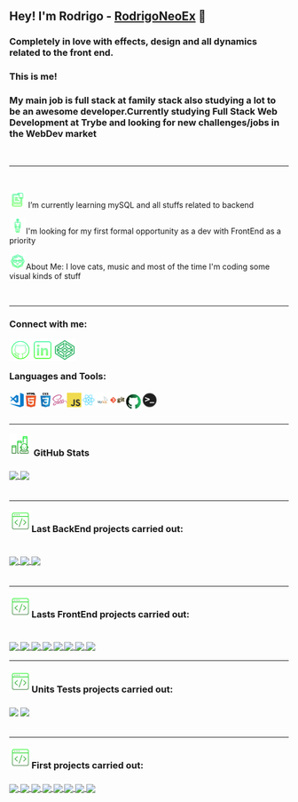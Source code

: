 ## Hey! I'm Rodrigo - [RodrigoNeoEx][website] 👋

### Completely in love with effects, design and all dynamics related to the front end.
### This is me!
### My main job is full stack at family stack also studying a lot to be an awesome developer.Currently studying Full Stack Web Development at Trybe and looking for new challenges/jobs in the WebDev market
</br>
<hr>
</br>
 <p><img src="./icons8-bookmark-64.png" width="30px"/> I’m currently learning mySQL and all stuffs related to backend </p>

<p><img src="./icons8-user-male-64.png" width="30px"/>I'm looking for my first formal opportunity as a dev with FrontEnd as a priority </p>

 <p><img src="./icons8-sun-64.png" width="30px"/>About Me: I love cats, music and most of the time I'm coding some visual kinds of stuff </p>
</br>
<hr>

<p> <h3>Connect with me: </h3>

[<img align="left" alt="gitHub" width="40px" color="white" src="./icons8-github-64.png" />][website]
[<img align="left" alt="LinkedIn" width="40px" src="./icons8-linkedin-64.png" />][linkedin]
[<img align="left" alt="codePen" width="40px" src="./icons8-codepen-50.png" />][codePen]
</p>
<br>
<br>
<h3>Languages and Tools:
<br>
<br>
<img align="left" alt="Visual Studio Code" width="26px" src="https://raw.githubusercontent.com/github/explore/80688e429a7d4ef2fca1e82350fe8e3517d3494d/topics/visual-studio-code/visual-studio-code.png" />
<img align="left" alt="HTML5" width="26px" src="https://raw.githubusercontent.com/github/explore/80688e429a7d4ef2fca1e82350fe8e3517d3494d/topics/html/html.png" />
<img align="left" alt="CSS3" width="26px" src="https://raw.githubusercontent.com/github/explore/80688e429a7d4ef2fca1e82350fe8e3517d3494d/topics/css/css.png" />
<img align="left" alt="Sass" width="26px" src="https://raw.githubusercontent.com/github/explore/80688e429a7d4ef2fca1e82350fe8e3517d3494d/topics/sass/sass.png" />
<img align="left" alt="JavaScript" width="26px" src="https://raw.githubusercontent.com/github/explore/80688e429a7d4ef2fca1e82350fe8e3517d3494d/topics/javascript/javascript.png" />
<img align="left" alt="React" width="26px" src="https://raw.githubusercontent.com/github/explore/80688e429a7d4ef2fca1e82350fe8e3517d3494d/topics/react/react.png" />
<img align="left" alt="MySQL" width="26px" src="https://raw.githubusercontent.com/github/explore/80688e429a7d4ef2fca1e82350fe8e3517d3494d/topics/mysql/mysql.png" />
<img align="left" alt="Git" width="26px" src="https://raw.githubusercontent.com/github/explore/80688e429a7d4ef2fca1e82350fe8e3517d3494d/topics/git/git.png" />
<img align="left" alt="GitHub" width="32px" src="./icons8-github-48.png" />
<img align="left" alt="Terminal" width="26px" src="https://raw.githubusercontent.com/github/explore/80688e429a7d4ef2fca1e82350fe8e3517d3494d/topics/terminal/terminal.png" />

<br />
<br />

---
<summary><img src="./icons8-personal-growth-64.png" width="40px"/> GitHub Stats</summary>
<br>
<a href="https://github.com/anuraghazra/github-readme-stats">
    <img align="center" src="https://github-readme-stats.vercel.app/api?username=RodrigoNeoEx&count_private=true&include_all_commits=true&theme=chartreuse-dark&show_icons=true&hide=stars,issues" />
  <img align="center" src="https://github-readme-stats.vercel.app/api/top-langs/?username=RodrigoNeoEx&theme=chartreuse-dark&layout=compact" />
</a>
<br>
<br>
<hr>
<summary><img src="./icons8-source-code-64.png" width="40px"/>Last BackEnd projects carried out:</summary>
<br>
<p>
  <a href="https://github.com/RodrigoNeoEx/All-for-one-">
  <img align="center" src="https://github-readme-stats.vercel.app/api/pin/?username=RodrigoNeoEx&repo=All-for-one-&theme=chartreuse-dark" />
  </a>
    <a href="https://github.com/RodrigoNeoEx/Vocabulary-Booster">
  <img align="center" src="https://github-readme-stats.vercel.app/api/pin/?username=RodrigoNeoEx&repo=Vocabulary-Booster&theme=chartreuse-dark" />
  </a>
    <a href="https://github.com/RodrigoNeoEx/One-for-All">
  <img align="center" src="https://github-readme-stats.vercel.app/api/pin/?username=RodrigoNeoEx&repo=One-for-All&theme=chartreuse-dark" />
  </a>
<br>
<br>
<hr>
<summary><img src="./icons8-source-code-64.png" width="40px"/>Lasts FrontEnd projects carried out:</summary>
<br>
<p>
  <a href="https://github.com/RodrigoNeoEx/Recips-App">
  <img align="center" src="https://github-readme-stats.vercel.app/api/pin/?username=RodrigoNeoEx&repo=Recips-App&theme=chartreuse-dark" />
  </a>
   <a href="https://github.com/RodrigoNeoEx/StarWars-PlanetsSearch">
  <img align="center" src="https://github-readme-stats.vercel.app/api/pin/?username=RodrigoNeoEx&repo=StarWars-PlanetsSearch&theme=chartreuse-dark" />
  </a>
  <a href="https://github.com/RodrigoNeoEx/Trivia">
  <img align="center" src="https://github-readme-stats.vercel.app/api/pin/?username=RodrigoNeoEx&repo=Trivia&theme=chartreuse-dark" />
  </a>
  <a href="https://github.com/RodrigoNeoEx/Wallet">
  <img align="center" src="https://github-readme-stats.vercel.app/api/pin/?username=RodrigoNeoEx&repo=Wallet&theme=chartreuse-dark" />
  </a>
  <a href="https://github.com/RodrigoNeoEx/React-Testing-Library">
  <img align="center" src="https://github-readme-stats.vercel.app/api/pin/?username=RodrigoNeoEx&repo=React-Testing-Library&theme=chartreuse-dark" />
  </a>
  <a href="https://github.com/RodrigoNeoEx/FrontEnd-Online-Store">
  <img align="center" src="https://github-readme-stats.vercel.app/api/pin/?username=RodrigoNeoEx&repo=FrontEnd-Online-Store&theme=chartreuse-dark" />
  </a>
  <a href="https://github.com/RodrigoNeoEx/Movie-Cards-Crud">
  <img align="center" src="https://github-readme-stats.vercel.app/api/pin/?username=RodrigoNeoEx&repo=Movie-Cards-Crud&theme=chartreuse-dark" />
  </a>
  <a href="https://github.com/RodrigoNeoEx/Movie-Cards-Library">
  <img align="center" src="https://github-readme-stats.vercel.app/api/pin/?username=RodrigoNeoEx&repo=Movie-Cards-Library&theme=chartreuse-dark" />
  </a>
  <br>
  <hr>
  <summary><img src="./icons8-source-code-64.png" width="40px"/>Units Tests projects carried out:</summary>
  <br>
  <a href="https://github.com/RodrigoNeoEx/Jest">
  <img align="center" src="https://github-readme-stats.vercel.app/api/pin/?username=RodrigoNeoEx&repo=Jest&theme=chartreuse-dark" /></a>
  <a href="https://github.com/RodrigoNeoEx/Unit-Tests">
  <img align="center" src="https://github-readme-stats.vercel.app/api/pin/?username=RodrigoNeoEx&repo=Unit-Tests&theme=chartreuse-dark" />
  </a>
  <br>
  <br>
  <hr>
  <summary><img src="./icons8-source-code-64.png" width="40px"/>First projects carried out:</summary>
  <br>
    <a href="https://github.com/RodrigoNeoEx/Pixels-Art">
  <img align="center" src="https://github-readme-stats.vercel.app/api/pin/?username=RodrigoNeoEx&repo=Pixels-Art&theme=chartreuse-dark" />
  </a>
      <a href="https://github.com/RodrigoNeoEx/Todo-List-v2">
  <img align="center" src="https://github-readme-stats.vercel.app/api/pin/?username=RodrigoNeoEx&repo=Todo-List-V2&theme=chartreuse-dark" />
  </a>
      <a href="https://github.com/RodrigoNeoEx/Todo-List-v1">
  <img align="center" src="https://github-readme-stats.vercel.app/api/pin/?username=RodrigoNeoEx&repo=Todo-List-V1&theme=chartreuse-dark" />
  </a>
      <a href="https://github.com/RodrigoNeoEx/Shopping-Cart">
  <img align="center" src="https://github-readme-stats.vercel.app/api/pin/?username=RodrigoNeoEx&repo=Shopping-Cart&theme=chartreuse-dark" />
  </a>
      <a href="https://github.com/RodrigoNeoEx/Zoo-Functions">
  <img align="center" src="https://github-readme-stats.vercel.app/api/pin/?username=RodrigoNeoEx&repo=Zoo-Functions&theme=chartreuse-dark" />
  </a>
      <a href="https://github.com/RodrigoNeoEx/Facebook-SignUp">
  <img align="center" src="https://github-readme-stats.vercel.app/api/pin/?username=RodrigoNeoEx&repo=Facebook-SignUp&theme=chartreuse-dark" />
  </a>
      <a href="https://github.com/RodrigoNeoEx/Color-Guess">
  <img align="center" src="https://github-readme-stats.vercel.app/api/pin/?username=RodrigoNeoEx&repo=Color-Guess&theme=chartreuse-dark" />
  </a>
      <a href="https://github.com/RodrigoNeoEx/Meme-Generator">
  <img align="center" src="https://github-readme-stats.vercel.app/api/pin/?username=RodrigoNeoEx&repo=Meme-Generator&theme=chartreuse-dark" />
  </a>
</p>

[website]: https://rodrigoneoex.github.io/neoPortfolio/
[linkedin]: https://www.linkedin.com/in/rodrigocamargo-neoex/
[codePen]: https://codepen.io/rodrigoneoex
